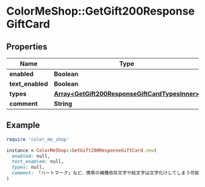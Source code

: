 # ColorMeShop::GetGift200ResponseGiftCard

## Properties

| Name | Type | Description | Notes |
| ---- | ---- | ----------- | ----- |
| **enabled** | **Boolean** |  | [optional] |
| **text_enabled** | **Boolean** |  | [optional] |
| **types** | [**Array&lt;GetGift200ResponseGiftCardTypesInner&gt;**](GetGift200ResponseGiftCardTypesInner.md) |  | [optional] |
| **comment** | **String** |  | [optional] |

## Example

```ruby
require 'color_me_shop'

instance = ColorMeShop::GetGift200ResponseGiftCard.new(
  enabled: null,
  text_enabled: null,
  types: null,
  comment: 「ハートマーク」など、携帯の機種依存文字や絵文字は文字化けしてしまう可能性がございます。予めご了承いただけますようお願い申し上げます。
)
```

